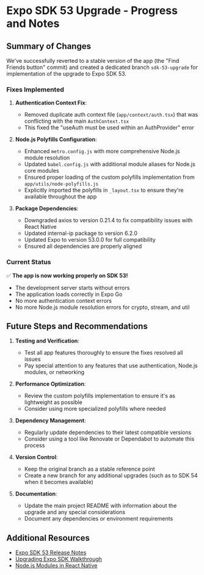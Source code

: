 # Expo SDK 53 Upgrade - Progress and Notes

## Summary of Changes

We've successfully reverted to a stable version of the app (the "Find Friends button" commit) and created a dedicated branch `sdk-53-upgrade` for implementation of the upgrade to Expo SDK 53.

### Fixes Implemented

1. **Authentication Context Fix**:
   - Removed duplicate auth context file (`app/context/auth.tsx`) that was conflicting with the main `AuthContext.tsx`
   - This fixed the "useAuth must be used within an AuthProvider" error

2. **Node.js Polyfills Configuration**:
   - Enhanced `metro.config.js` with more comprehensive Node.js module resolution
   - Updated `babel.config.js` with additional module aliases for Node.js core modules
   - Ensured proper loading of the custom polyfills implementation from `app/utils/node-polyfills.js`
   - Explicitly imported the polyfills in `_layout.tsx` to ensure they're available throughout the app

3. **Package Dependencies**:
   - Downgraded axios to version 0.21.4 to fix compatibility issues with React Native
   - Updated internal-ip package to version 6.2.0
   - Updated Expo to version 53.0.0 for full compatibility
   - Ensured all dependencies are properly aligned

### Current Status

✅ **The app is now working properly on SDK 53!**

- The development server starts without errors
- The application loads correctly in Expo Go
- No more authentication context errors
- No more Node.js module resolution errors for crypto, stream, and util

## Future Steps and Recommendations

1. **Testing and Verification**:
   - Test all app features thoroughly to ensure the fixes resolved all issues
   - Pay special attention to any features that use authentication, Node.js modules, or networking

2. **Performance Optimization**:
   - Review the custom polyfills implementation to ensure it's as lightweight as possible
   - Consider using more specialized polyfills where needed

3. **Dependency Management**:
   - Regularly update dependencies to their latest compatible versions
   - Consider using a tool like Renovate or Dependabot to automate this process

4. **Version Control**:
   - Keep the original branch as a stable reference point
   - Create a new branch for any additional upgrades (such as to SDK 54 when it becomes available)

5. **Documentation**:
   - Update the main project README with information about the upgrade and any special considerations
   - Document any dependencies or environment requirements

## Additional Resources

- [Expo SDK 53 Release Notes](https://blog.expo.dev/expo-sdk-53-9284fe3114a1)
- [Upgrading Expo SDK Walkthrough](https://docs.expo.dev/workflow/upgrading-expo-sdk-walkthrough/)
- [Node.js Modules in React Native](https://docs.expo.dev/workflow/using-libraries/#using-third-party-libraries) 